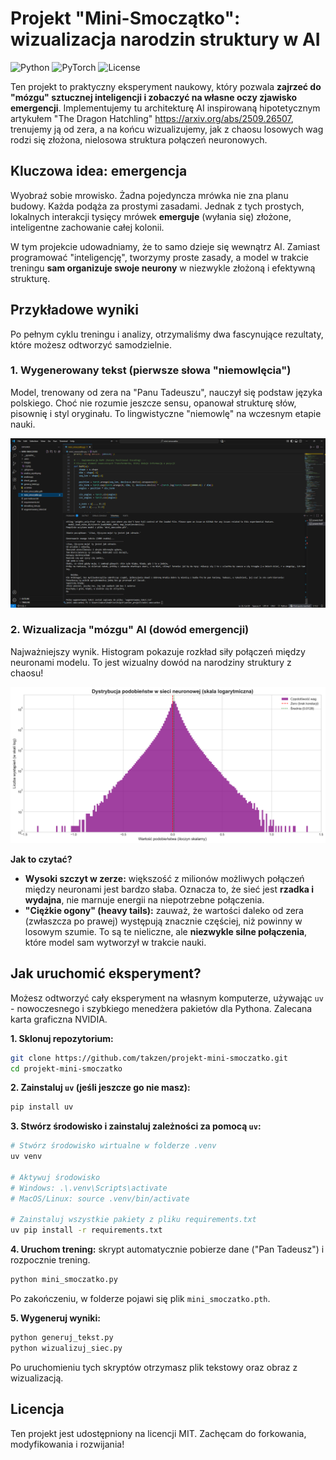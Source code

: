 # Projekt "Mini-Smoczątko": wizualizacja narodzin struktury w AI

![Python](https://img.shields.io/badge/Python-3.11-blue.svg)
![PyTorch](https://img.shields.io/badge/PyTorch-2.8.0-orange.svg)
![License](https://img.shields.io/badge/License-MIT-green.svg)

Ten projekt to praktyczny eksperyment naukowy, który pozwala **zajrzeć do "mózgu" sztucznej inteligencji i zobaczyć na własne oczy zjawisko emergencji**. Implementujemy tu architekturę AI inspirowaną hipotetycznym artykułem "The Dragon Hatchling" https://arxiv.org/abs/2509.26507, trenujemy ją od zera, a na końcu wizualizujemy, jak z chaosu losowych wag rodzi się złożona, nielosowa struktura połączeń neuronowych.

## Kluczowa idea: emergencja

Wyobraź sobie mrowisko. Żadna pojedyncza mrówka nie zna planu budowy. Każda podąża za prostymi zasadami. Jednak z tych prostych, lokalnych interakcji tysięcy mrówek **emerguje** (wyłania się) złożone, inteligentne zachowanie całej kolonii.

W tym projekcie udowadniamy, że to samo dzieje się wewnątrz AI. Zamiast programować "inteligencję", tworzymy proste zasady, a model w trakcie treningu **sam organizuje swoje neurony** w niezwykle złożoną i efektywną strukturę.

## Przykładowe wyniki

Po pełnym cyklu treningu i analizy, otrzymaliśmy dwa fascynujące rezultaty, które możesz odtworzyć samodzielnie.

### 1. Wygenerowany tekst (pierwsze słowa "niemowlęcia")

Model, trenowany od zera na "Panu Tadeuszu", nauczył się podstaw języka polskiego. Choć nie rozumie jeszcze sensu, opanował strukturę słów, pisownię i styl oryginału. To lingwistyczne "niemowlę" na wczesnym etapie nauki.

![Zrzut ekranu z wygenerowanym tekstem](images/wygenerowany_tekst.png)

### 2. Wizualizacja "mózgu" AI (dowód emergencji)

Najważniejszy wynik. Histogram pokazuje rozkład siły połączeń między neuronami modelu. To jest wizualny dowód na narodziny struktury z chaosu!

![Wynik analizy sieci neuronowej](images/analiza_wynik.png) 

**Jak to czytać?**
-   **Wysoki szczyt w zerze:** większość z milionów możliwych połączeń między neuronami jest bardzo słaba. Oznacza to, że sieć jest **rzadka i wydajna**, nie marnuje energii na niepotrzebne połączenia.
-   **"Ciężkie ogony" (heavy tails):** zauważ, że wartości daleko od zera (zwłaszcza po prawej) występują znacznie częściej, niż powinny w losowym szumie. To są te nieliczne, ale **niezwykle silne połączenia**, które model sam wytworzył w trakcie nauki.

## Jak uruchomić eksperyment?

Możesz odtworzyć cały eksperyment na własnym komputerze, używając `uv` - nowoczesnego i szybkiego menedżera pakietów dla Pythona. Zalecana karta graficzna NVIDIA.

**1. Sklonuj repozytorium:**
```bash
git clone https://github.com/takzen/projekt-mini-smoczatko.git
cd projekt-mini-smoczatko
```

**2. Zainstaluj `uv` (jeśli jeszcze go nie masz):**
```bash
pip install uv
```

**3. Stwórz środowisko i zainstaluj zależności za pomocą `uv`:**
```bash
# Stwórz środowisko wirtualne w folderze .venv
uv venv

# Aktywuj środowisko
# Windows: .\.venv\Scripts\activate
# MacOS/Linux: source .venv/bin/activate

# Zainstaluj wszystkie pakiety z pliku requirements.txt
uv pip install -r requirements.txt
```

**4. Uruchom trening:**
skrypt automatycznie pobierze dane ("Pan Tadeusz") i rozpocznie trening.
```bash
python mini_smoczatko.py
```
Po zakończeniu, w folderze pojawi się plik `mini_smoczatko.pth`.

**5. Wygeneruj wyniki:**
```bash
python generuj_tekst.py
python wizualizuj_siec.py
```
Po uruchomieniu tych skryptów otrzymasz plik tekstowy oraz obraz z wizualizacją.

## Licencja
Ten projekt jest udostępniony na licencji MIT. Zachęcam do forkowania, modyfikowania i rozwijania!